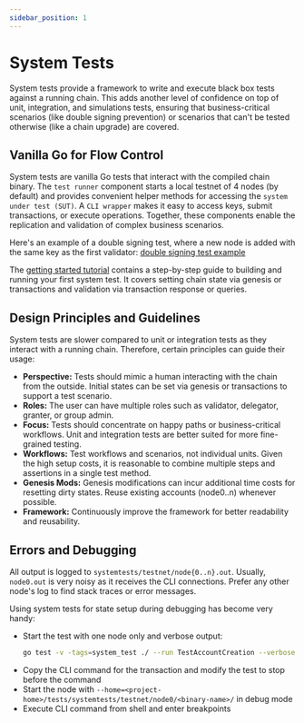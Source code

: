 ```yaml
---
sidebar_position: 1
---
```


# System Tests

System tests provide a framework to write and execute black box tests against a running chain. This adds another level
of confidence on top of unit, integration, and simulations tests, ensuring that business-critical scenarios
(like double signing prevention) or scenarios that can't be tested otherwise (like a chain upgrade) are covered.

## Vanilla Go for Flow Control

System tests are vanilla Go tests that interact with the compiled chain binary. The `test runner` component starts a
local testnet of 4 nodes (by default) and provides convenient helper methods for accessing the
`system under test (SUT)`.
A `CLI wrapper` makes it easy to access keys, submit transactions, or execute operations. Together, these components
enable the replication and validation of complex business scenarios.

Here's an example of a double signing test, where a new node is added with the same key as the first validator:
[double signing test example](https://github.com/cosmos/cosmos-sdk/blob/v0.52.0-beta.1/tests/systemtests/fraud_test.go)

The [getting started tutorial](https://github.com/cosmos/cosmos-sdk/blob/v0.52.0-beta.1/tests/systemtests/getting_started.md)
contains a step-by-step guide to building and running your first system test. It covers setting chain state via genesis
or
transactions and validation via transaction response or queries.

## Design Principles and Guidelines

System tests are slower compared to unit or integration tests as they interact with a running chain. Therefore, certain
principles can guide their usage:

- **Perspective:** Tests should mimic a human interacting with the chain from the outside. Initial states can be set via
  genesis or transactions to support a test scenario.
- **Roles:** The user can have multiple roles such as validator, delegator, granter, or group admin.
- **Focus:** Tests should concentrate on happy paths or business-critical workflows. Unit and integration tests are
  better suited for more fine-grained testing.
- **Workflows:** Test workflows and scenarios, not individual units. Given the high setup costs, it is reasonable to
  combine multiple steps and assertions in a single test method.
- **Genesis Mods:** Genesis modifications can incur additional time costs for resetting dirty states. Reuse existing
  accounts (node0..n) whenever possible.
- **Framework:** Continuously improve the framework for better readability and reusability.

## Errors and Debugging

All output is logged to `systemtests/testnet/node{0..n}.out`. Usually, `node0.out` is very noisy as it receives the CLI
connections. Prefer any other node's log to find stack traces or error messages.

Using system tests for state setup during debugging has become very handy:

- Start the test with one node only and verbose output:
  ```sh
  go test -v -tags=system_test ./ --run TestAccountCreation --verbose --nodes-count=1
  ```
- Copy the CLI command for the transaction and modify the test to stop before the command
- Start the node with `--home=<project-home>/tests/systemtests/testnet/node0/<binary-name>/` in debug mode
- Execute CLI command from shell and enter breakpoints
